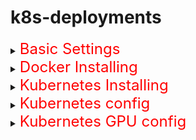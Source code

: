 # k8s-deployments

[//]: # (基础配置)
<details>
<summary><font color="red" size="5">Basic Settings</font></summary>

> Choose based on your operating system

<details>
<summary><font color="#808080" size="3">&emsp;CentOS</font></summary>

- set hostname _(for each node)_
```
hostnamectl set-hostname k8s-master
```

- set ip connect hostname _(for master)_
```
cat >> /etc/hosts << EOF
master-ip k8s-master
node1-ip k8s-node1
node2-ip k8s-node2
EOF
```

- set firewall enabled _(for each node)_
```
systemctl stop firewalld
systemctl disable firewalld
```

- disable selinux and swap _(for each node)_
```
# Always close
sed -i 's/enforcing/disabled/' /etc/selinux/config  
sed -ri 's/.*swap.*/#&/' /etc/fstab

# Temp close
setenforce 0
swapoff -a
```

- change ipv4 connect _(for each node)_
```
cat > /etc/sysctl.d/k8s.conf << EOF
net.bridge.bridge-nf-call-ip6tables = 1
net.bridge.bridge-nf-call-iptables = 1
EOF
```

- enable changes _(for each node)_
```
sysctl --system
```
</details>

<details>
<summary><font color="#808080" size="3">&emsp;Ubuntu</font></summary>

- set hostname _(for each node)_
```
hostnamectl set-hostname k8s-master
```

- set ip connect hostname _(for master)_
```
cat >> /etc/hosts << EOF
master-ip k8s-master
node1-ip k8s-node1
node2-ip k8s-node2
EOF
```

- set firewall enabled _(for each node)_
```
ufw stop 
ufw disable
```

- disable selinux and swap _(for each node)_
```
# Always close
sed -i 's/enforcing/disabled/' /etc/selinux/config  
sed -ri 's/.*swap.*/#&/' /etc/fstab

# Temp close
setenforce 0
swapoff -a
```

- change ipv4 connect _(for each node)_
```
cat > /etc/sysctl.d/k8s.conf << EOF
net.bridge.bridge-nf-call-ip6tables = 1
net.bridge.bridge-nf-call-iptables = 1
EOF
```

- enable changes _(for each node)_
```
sysctl --system
```
</details>
</details>


[//]: # (Docker安装)
<details>
<summary><font color="red" size="5">Docker Installing</font></summary>

- set kubernetes.repo for mirror _(for each node)_
```
cat > /etc/yum.repos.d/kubernetes.repo << EOF
[kubernetes]
name=Kubernetes
baseurl=https://mirrors.aliyun.com/kubernetes/yum/repos/kubernetes-el7-x86_64
enabled=1
gpgcheck=0
repo_gpgcheck=0
gpgkey=https://mirrors.aliyun.com/kubernetes/yum/doc/yum-key.gpg https://mirrors.aliyun.com/kubernetes/yum/doc/rpm-package-key.gpg
EOF
```

- install docker _(for each node)_
```
curl -s https://get.docker.com/ | sh
```

- config daemon.json _(for each node)_
```
cat > /etc/docker/daemon.json << EOF
{
    "exec-opts": ["native.cgroupdriver=systemd"  ],
    "registry-mirrors": ["http://docker-registry-mirror.kodekloud.com"  ]
}
EOF
```

- enable and run docker _(for each node)_
```
systemctl enable docker
systemctl start docker
```

- pull docker images _(for each node)_
```
docker pull registry.cn-hangzhou.aliyuncs.com/google_containers/kube-controller-manager:v1.26.6
docker pull registry.cn-hangzhou.aliyuncs.com/google_containers/kube-proxy:v1.26.6
docker pull registry.cn-hangzhou.aliyuncs.com/google_containers/kube-apiserver:v1.26.6
docker pull registry.cn-hangzhou.aliyuncs.com/google_containers/kube-scheduler:v1.26.6
docker pull registry.cn-hangzhou.aliyuncs.com/google_containers/coredns:1.9.3
docker pull registry.cn-hangzhou.aliyuncs.com/google_containers/etcd:3.5.6-0
docker pull registry.cn-hangzhou.aliyuncs.com/google_containers/pause:3.9
```

- do CRI config _(for each node, kubernetes version > 1.23)_
```
wget https://github.com/Mirantis/cri-dockerd/releases/download/v0.3.2/cri-dockerd-0.3.2-3.el7.x86_64.rpm
rpm -ivh cri-dockerd-0.3.2-3.el7.x86_64.rpm

# 配置 pause 镜像
vim /usr/lib/systemd/system/cri-docker.service
ExecStart=/usr/bin/cri-dockerd --network-plugin=cni --pod-infra-container-image=registry.aliyuncs.com/google_containers/pause:3.9

# 生效配置
systemctl daemon-reload
systemctl enable --now cri-docker
```
</details>


[//]: # (Kubernetes安装)
<details>
<summary><font color="red" size="5">Kubernetes Installing</font></summary>

> Choose based on your operating system

<details>
<summary><font color="#808080" size="3">&emsp;CentOS</font></summary>

- install kubernetes _(for each node)_
```
yum install -y kubelet-1.26.6 kubeadm-1.26.6 kubectl-1.26.6
```

- enable kubelet _(for each node)_
```
systemctl enable kubelet
```

- Initialize kubernetes cluster _(for master)_
```
# Master 服务器
kubeadm init \
 --apiserver-advertise-address= $master-ip \
 --image-repository registry.aliyuncs.com/google_containers \
 --kubernetes-version v1.26.6 \
 --service-cidr=10.1.0.0/12 \
 --pod-network-cidr=10.244.0.0/16 \
 --cri-socket unix:///var/run/cri-dockerd.sock \
 --ignore-preflight-errors=all
```

- Configuration file environment _(for master)_
```
mkdir -p $HOME/.kube
sudo cp -i /etc/kubernetes/admin.conf $HOME/.kube/config
sudo chown $(id -u):$(id -g) $HOME/.kube/config
```

- Join node into cluster _(for each node except master)_
```
# Use result return by kubeadm init
kubeadm join $master-ip:6443 --token zgl90c.m6dfmlmsr01208x6 --discovery-token-ca-cert-hash sha256:f15f0a822dc9af02d8ca0ba825b2ff4360556b54a8b7f0f8d29eb21b82fb77b1
--cri-socket unix:///var/run/cri-dockerd.sock
```

- Configuration network calico _(for master)_
```
wget https://docs.projectcalico.org/v3.18/manifests/calico.yaml

vim calico.yaml

# Edit CALICO_IPV4POOL_CIDR value same as kubeadm init '--pod-network-cidr'。
- name: CALICO_IPV4POOL_CIDR
  value: "10.244.0.0/16"
  
kubectl apply -f calico.yaml
```
</details>

<details>
<summary><font color="#808080" size="3">&emsp;Ubuntu</font></summary>

- install kubernetes _(for each node)_
```
apt-get install -y kubelet-1.26.6-00 kubeadm-1.26.6-00 kubectl-1.26.6-00
```

- enable kubelet _(for each node)_
```
systemctl enable kubelet
```

- Initialize kubernetes cluster _(for master)_
```
# Master 服务器
kubeadm init \
 --apiserver-advertise-address= $master-ip \
 --image-repository registry.aliyuncs.com/google_containers \
 --kubernetes-version v1.26.6 \
 --service-cidr=10.1.0.0/12 \
 --pod-network-cidr=10.244.0.0/16 \
 --cri-socket unix:///var/run/cri-dockerd.sock \
 --ignore-preflight-errors=all
```

- Configuration file environment _(for master)_
```
mkdir -p $HOME/.kube
sudo cp -i /etc/kubernetes/admin.conf $HOME/.kube/config
sudo chown $(id -u):$(id -g) $HOME/.kube/config
```

- Join node into cluster _(for each node except master)_
```
# Use result return by kubeadm init
kubeadm join $master-ip:6443 --token zgl90c.m6dfmlmsr01208x6 --discovery-token-ca-cert-hash sha256:f15f0a822dc9af02d8ca0ba825b2ff4360556b54a8b7f0f8d29eb21b82fb77b1
--cri-socket unix:///var/run/cri-dockerd.sock
```

- Configuration network calico _(for master)_
```
wget https://docs.projectcalico.org/v3.18/manifests/calico.yaml

vim calico.yaml

# Edit CALICO_IPV4POOL_CIDR value same as kubeadm init '--pod-network-cidr'。
- name: CALICO_IPV4POOL_CIDR
  value: "10.244.0.0/16"
  
kubectl apply -f calico.yaml
```
</details>
</details>


[//]: # (Kubernetes插件配置)
<details>
<summary><font color="red" size="5">Kubernetes config</font></summary>

- network config _(for each node)_
```
vim mod.sh

# add content
#!/bin/bash
modprobe ip_vs
modprobe ip_vs_rr
modprobe ip_vs_wrr
modprobe ip_vs_sh
modprobe nf_conntrack_ipv4
modprobe br_netfilter

chmod +x mod.sh
bash mod.sh

vim /etc/rc.local

# add content
/root/mod.sh

chmod +x /etc/rc.local

cat > /etc/sysctl.d/k8s.conf << EOF
net.bridge.bridge-nf-call-ip6tables = 1
net.bridge.bridge-nf-call-iptables = 1
vm.swappiness=0
EOF

sysctl --system
```

- install metric tool _(for master)_
```
vim components-v0.5.0.yaml

apiVersion: v1
kind: ServiceAccount
metadata:
  labels:
    k8s-app: metrics-server
  name: metrics-server
  namespace: kube-system
---
apiVersion: rbac.authorization.k8s.io/v1
kind: ClusterRole
metadata:
  labels:
    k8s-app: metrics-server
    rbac.authorization.k8s.io/aggregate-to-admin: "true"
    rbac.authorization.k8s.io/aggregate-to-edit: "true"
    rbac.authorization.k8s.io/aggregate-to-view: "true"
  name: system:aggregated-metrics-reader
rules:
- apiGroups:
  - metrics.k8s.io
  resources:
  - pods
  - nodes
  verbs:
  - get
  - list
  - watch
---
apiVersion: rbac.authorization.k8s.io/v1
kind: ClusterRole
metadata:
  labels:
    k8s-app: metrics-server
  name: system:metrics-server
rules:
- apiGroups:
  - ""
  resources:
  - pods
  - nodes
  - nodes/stats
  - namespaces
  - configmaps
  verbs:
  - get
  - list
  - watch
---
apiVersion: rbac.authorization.k8s.io/v1
kind: RoleBinding
metadata:
  labels:
    k8s-app: metrics-server
  name: metrics-server-auth-reader
  namespace: kube-system
roleRef:
  apiGroup: rbac.authorization.k8s.io
  kind: Role
  name: extension-apiserver-authentication-reader
subjects:
- kind: ServiceAccount
  name: metrics-server
  namespace: kube-system
---
apiVersion: rbac.authorization.k8s.io/v1
kind: ClusterRoleBinding
metadata:
  labels:
    k8s-app: metrics-server
  name: metrics-server:system:auth-delegator
roleRef:
  apiGroup: rbac.authorization.k8s.io
  kind: ClusterRole
  name: system:auth-delegator
subjects:
- kind: ServiceAccount
  name: metrics-server
  namespace: kube-system
---
apiVersion: rbac.authorization.k8s.io/v1
kind: ClusterRoleBinding
metadata:
  labels:
    k8s-app: metrics-server
  name: system:metrics-server
roleRef:
  apiGroup: rbac.authorization.k8s.io
  kind: ClusterRole
  name: system:metrics-server
subjects:
- kind: ServiceAccount
  name: metrics-server
  namespace: kube-system
---
apiVersion: v1
kind: Service
metadata:
  labels:
    k8s-app: metrics-server
  name: metrics-server
  namespace: kube-system
spec:
  ports:
  - name: https
    port: 443
    protocol: TCP
    targetPort: https
  selector:
    k8s-app: metrics-server
---
apiVersion: apps/v1
kind: Deployment
metadata:
  labels:
    k8s-app: metrics-server
  name: metrics-server
  namespace: kube-system
spec:
  selector:
    matchLabels:
      k8s-app: metrics-server
  strategy:
    rollingUpdate:
      maxUnavailable: 0
  template:
    metadata:
      labels:
        k8s-app: metrics-server
    spec:
      containers:
      - args:
        - --cert-dir=/tmp
        - --secure-port=4443
        - --kubelet-preferred-address-types=InternalIP,ExternalIP,Hostname
        - --kubelet-use-node-status-port
        - --metric-resolution=15s
        - --kubelet-insecure-tls
        image: registry.cn-shenzhen.aliyuncs.com/zengfengjin/metrics-server:v0.5.0
        imagePullPolicy: IfNotPresent
        livenessProbe:
          failureThreshold: 3
          httpGet:
            path: /livez
            port: https
            scheme: HTTPS
          periodSeconds: 10
        name: metrics-server
        ports:
        - containerPort: 4443
          name: https
          protocol: TCP
        readinessProbe:
          failureThreshold: 3
          httpGet:
            path: /readyz
            port: https
            scheme: HTTPS
          initialDelaySeconds: 20
          periodSeconds: 10
        resources:
          requests:
            cpu: 100m
            memory: 200Mi
        securityContext:
          readOnlyRootFilesystem: true
          runAsNonRoot: true
          runAsUser: 1000
        volumeMounts:
        - mountPath: /tmp
          name: tmp-dir
      nodeSelector:
        kubernetes.io/os: linux
      priorityClassName: system-cluster-critical
      serviceAccountName: metrics-server
      volumes:
      - emptyDir: {}
        name: tmp-dir
---
apiVersion: apiregistration.k8s.io/v1
kind: APIService
metadata:
  labels:
    k8s-app: metrics-server
  name: v1beta1.metrics.k8s.io
spec:
  group: metrics.k8s.io
  groupPriorityMinimum: 100
  insecureSkipTLSVerify: true
  service:
    name: metrics-server
    namespace: kube-system
  version: v1beta1
  versionPriority: 100
  

# 部署安装
kubectl apply -f ./components-v0.5.0.yaml
```
</details>


[//]: # (GPU部署)
<details>
<summary><font color="red" size="5">Kubernetes GPU config</font></summary>

- references:
1. https://gitcode.com/NVIDIA/k8s-device-plugin/overview?utm_source=csdn_github_accelerator&isLogin=1


- Install nvidia-container-toolkit
```
distribution=$(. /etc/os-release;echo $ID$VERSION_ID)
curl -s -L https://nvidia.github.io/libnvidia-container/gpgkey | sudo apt-key add -
curl -s -L https://nvidia.github.io/libnvidia-container/$distribution/libnvidia-container.list | sudo tee /etc/apt/sources.list.d/libnvidia-container.list

sudo apt-get update && sudo apt-get install -y nvidia-container-toolkit
```

- Install nvidia-device-plugin

```
kubectl create -f https://raw.githubusercontent.com/NVIDIA/k8s-device-plugin/v0.14.3/nvidia-device-plugin.yml
```
- Change k8s-device-plugin for GPU virtualization
```
vim k8s-device-plugin.yaml

apiVersion: apps/v1
kind: DaemonSet
metadata:
  name: nvidia-device-plugin-daemonset
  namespace: kube-system
spec:
  selector:
    matchLabels:
      name: nvidia-device-plugin-ds
  updateStrategy:
    type: RollingUpdate
  template:
    metadata:
      annotations:
        scheduler.alpha.kubernetes.io/critical-pod: ""
      labels:
        name: nvidia-device-plugin-ds
    spec:
      tolerations:
      - key: CriticalAddonsOnly
        operator: Exists
      - key: nvidia.com/gpu
        operator: Exists
        effect: NoSchedule
      priorityClassName: "system-node-critical"
      containers:
      - image: 4pdosc/k8s-device-plugin:latest
        # - image: m7-ieg-pico-test01:5000/k8s-device-plugin-test:v0.9.0-ubuntu20.04
        imagePullPolicy: Always
        name: nvidia-device-plugin-ctr
        args: ["--fail-on-init-error=false", "--device-split-count=6", "--device-memory-scaling=2", "--device-cores-scaling=1"]
        # args: ["--fail-on-init-error=false", "--device-split-count=3", "--device-memory-scaling=3", "--device-cores-scaling=1"]
        env:
        - name: PCIBUSFILE
          value: "/usr/local/vgpu/pciinfo.vgpu"
        - name: NVIDIA_MIG_MONITOR_DEVICES
          value: all
        securityContext:
          allowPrivilegeEscalation: false
          capabilities:
            drop: ["ALL"]
            add: ["SYS_ADMIN"]
        volumeMounts:
          - name: device-plugin
            mountPath: /var/lib/kubelet/device-plugins
          - name: vgpu-dir
            mountPath: /usr/local/vgpu
          - mountPath: /tmp
            name: hosttmp
      volumes:
        - name: device-plugin
          hostPath:
            path: /var/lib/kubelet/device-plugins
        - name: vgpu-dir
          hostPath:
            path: /usr/local/vgpu
        - hostPath:
            path: /tmp
          name: hosttmp
      nodeSelector: 
        nvidia-vgpu: "on"
```

- restart for enable
```
systemctl restart docker
systemctl restart containerd
```
</details>
